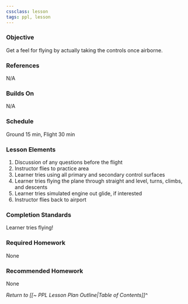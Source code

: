 ```yaml
---
cssclass: lesson
tags: ppl, lesson
---
```

### Objective
Get a feel for flying by actually taking the controls once airborne.

### References
N/A

### Builds On
N/A

### Schedule
Ground 15 min, Flight 30 min

### Lesson Elements
1. Discussion of any questions before the flight
2. Instructor flies to practice area
3. Learner tries using all primary and secondary control surfaces
4. Learner tries flying the plane through straight and level, turns, climbs, and descents
5. Learner tries simulated engine out glide, if interested
6. Instructor flies back to airport

### Completion Standards
Learner tries flying!

### Required Homework
None

### Recommended Homework
None

*Return to [[~ PPL Lesson Plan Outline|Table of Contents]]^*